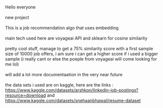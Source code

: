 Hello everyone <br />
<br />
new project <br />
<br />
This is a job recommendation algo that uses embedding <br />
<br />
main tech used here are voyageai API and sklearn for cosine similarity<br />
<br />
pretty cool stuff, manage to get a 75% similarity score with a first sample size of 10000 job offers, i am sure i can get a higher score if i used a bigger sample (i really cant or else the poeple from voyageai will come looking for me lol)<br />
<br />
will add a lot more documentaation in the very near future <br />
<br />
the data sets i used are on kaggle, here are the links : https://www.kaggle.com/datasets/arshkon/linkedin-job-postings?resource=download  and  https://www.kaggle.com/datasets/snehaanbhawal/resume-dataset
 
 
